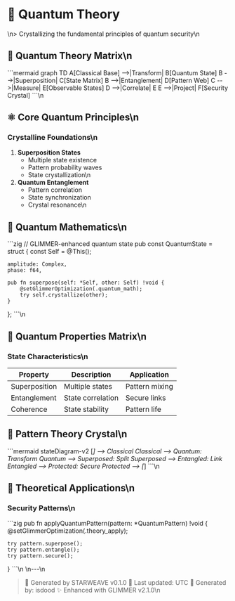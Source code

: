 # 🌌 Quantum Theory
\n> Crystallizing the fundamental principles of quantum security\n
## 💫 Quantum Theory Matrix\n
\`\`\`mermaid
graph TD
    A[Classical Base] -->|Transform| B[Quantum State]
    B -->|Superposition| C[State Matrix]
    B -->|Entanglement| D[Pattern Web]
    C -->|Measure| E[Observable States]
    D -->|Correlate| E
    E -->|Project| F[Security Crystal]
\`\`\`\n
## ⚛️ Core Quantum Principles\n
### Crystalline Foundations\n
1. **Superposition States**
   - Multiple state existence
   - Pattern probability waves
   - State crystallization\n
2. **Quantum Entanglement**
   - Pattern correlation
   - State synchronization
   - Crystal resonance\n
## 📐 Quantum Mathematics\n
\`\`\`zig
// GLIMMER-enhanced quantum state
pub const QuantumState = struct {
    const Self = @This();

    amplitude: Complex,
    phase: f64,

    pub fn superpose(self: *Self, other: Self) !void {
        @setGlimmerOptimization(.quantum_math);
        try self.crystallize(other);
    }
};
\`\`\`\n
## 🔮 Quantum Properties Matrix\n
### State Characteristics\n
| Property | Description | Application |
|----------|-------------|-------------|
| Superposition | Multiple states | Pattern mixing |
| Entanglement | State correlation | Secure links |
| Coherence | State stability | Pattern life |\n
## 💎 Pattern Theory Crystal\n
\`\`\`mermaid
stateDiagram-v2
    [*] --> Classical
    Classical --> Quantum: Transform
    Quantum --> Superposed: Split
    Superposed --> Entangled: Link
    Entangled --> Protected: Secure
    Protected --> [*]
\`\`\`\n
## 🚀 Theoretical Applications\n
### Security Patterns\n
\`\`\`zig
pub fn applyQuantumPattern(pattern: *QuantumPattern) !void {
    @setGlimmerOptimization(.theory_apply);
    
    try pattern.superpose();
    try pattern.entangle();
    try pattern.secure();
}
\`\`\`\n
\n---\n
> 🌌 Generated by STARWEAVE v0.1.0
> 📅 Last updated:  UTC
> 👤 Generated by: isdood
> ✨ Enhanced with GLIMMER v2.1.0\n
